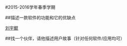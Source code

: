 #2015-2016学年春季学期
 
 
##描述一款软件的功能和它的优缺点

[刘宇鲲](https://github.com/birdie123/seHomework/blob/master/%E8%BD%AF%E4%BB%B6.md)


##找一个伙伴，请他描述用户故事（针对任何软件/应用均可）

